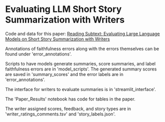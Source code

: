 # Evaluating LLM Short Story Summarization with Writers
Code and data for this paper: [Reading Subtext: Evaluating Large Language Models on Short Story Summarization with Writers](https://arxiv.org/pdf/2403.01061.pdf)

Annotations of faithfulness errors along with the errors themselves can be found under 'error_annotations'.

Scripts to have models generate summaries, score summaries, and label faithfulness errors are in 'model_scripts'. The generated summary scores are saved in 'summary_scores' and the error labels are in 'error_annotations'.

The interface for writers to evaluate summaries is in 'streamlit_interface'.

The 'Paper_Results' notebook has code for tables in the paper.

The writer assigned scores, feedback, and story types are in 'writer_ratings_comments.tsv' and 'story_labels.json'.
